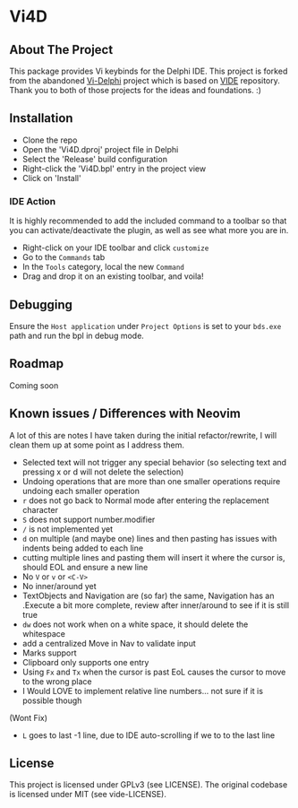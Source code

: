 # Vi4D

## About The Project

This package provides Vi keybinds for the Delphi IDE. This project is forked from the abandoned [Vi-Delphi](https://github.com/Tanikai/vi-delphi) project which is based on [VIDE](https://github.com/petdr/vide) repository.
Thank you to both of those projects for the ideas and foundations. :)

## Installation

- Clone the repo
- Open the 'Vi4D.dproj' project file in Delphi
- Select the 'Release' build configuration
- Right-click the 'Vi4D.bpl' entry in the project view
- Click on 'Install'

### IDE Action

It is highly recommended to add the included command to a toolbar so that you can activate/deactivate the plugin, as well as see what more you are in.

- Right-click on your IDE toolbar and click `customize`
- Go to the `Commands` tab
- In the `Tools` category, local the new `Command`
- Drag and drop it on an existing toolbar, and voila!

## Debugging

Ensure the `Host application` under `Project Options` is set to your `bds.exe` path and run the bpl in debug mode.

## Roadmap

Coming soon

## Known issues / Differences with Neovim

A lot of this are notes I have taken during the initial refactor/rewrite, I will clean them up at some point as I address them.

- Selected text will not trigger any special behavior (so selecting text and pressing x or d will not delete the selection)
- Undoing operations that are more than one smaller operations require undoing each smaller operation
- `r` does not go back to Normal mode after entering the replacement character
- `S` does not support number.modifier
- `/` is not implemented yet
- `d` on multiple (and maybe one) lines and then pasting has issues with indents being added to each line
- cutting multiple lines and pasting them will insert it where the cursor is, should EOL and ensure a new line
- No `V` or `v` or `<C-V>`
- No inner/around yet
- TextObjects and Navigation are (so far) the same, Navigation has an .Execute a bit more complete, review after inner/around to see if it is still true
- `dw` does not work when on a white space, it should delete the whitespace
- add a centralized Move in Nav to validate input
- Marks support
- Clipboard only supports one entry
- Using `Fx` and `Tx` when the cursor is past EoL causes the cursor to move to the wrong place
- I Would LOVE to implement relative line numbers... not sure if it is possible though

(Wont Fix)

- `L` goes to last -1 line, due to IDE auto-scrolling if we to to the last line

## License

This project is licensed under GPLv3 (see LICENSE).
The original codebase is licensed under MIT (see vide-LICENSE).
